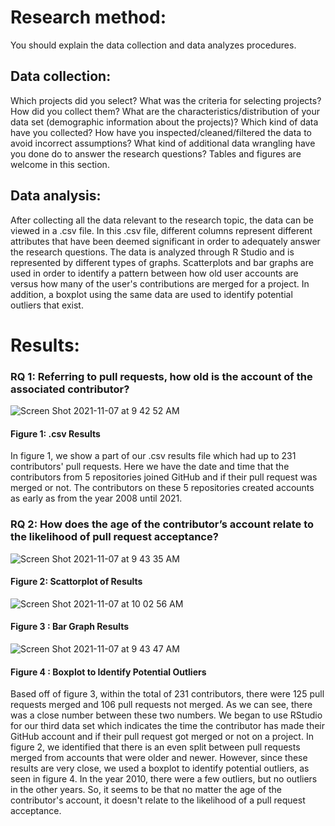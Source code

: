 # Research method: 
You should explain the data collection and data analyzes 
procedures. 
## Data collection: 
Which projects did you select? What was the criteria for 
selecting projects? How did you collect them? What are the 
characteristics/distribution of your data set (demographic information about 
the projects)? Which kind of data have you collected? How have you 
inspected/cleaned/filtered the data to avoid incorrect assumptions? What kind 
of additional data wrangling have you done do to answer the research questions? 
Tables and figures are welcome in this section.
## Data analysis: 
After collecting all the data relevant to the research topic, the data can be viewed in a .csv file. In this .csv file, different columns represent different attributes that have been deemed significant in order to adequately answer the research questions. The data is analyzed through R Studio and is represented by different types of graphs. Scatterplots and bar graphs are used in order to identify a pattern between how old user accounts are versus how many of the user's contributions are merged for a project. In addition, a boxplot using the same data are used to identify potential outliers that exist.
# Results: 
### RQ 1: Referring to pull requests, how old is the account of the associated contributor?

![Screen Shot 2021-11-07 at 9 42 52 AM](https://user-images.githubusercontent.com/75430495/140653894-07e57706-739e-4269-9cf8-90d7a74d9b08.png)

#### Figure 1: .csv Results

In figure 1, we show a part of our .csv results file which had up to 231 contributors' pull requests. Here we have the date and time that the contributors from 5 repositories joined GitHub and if their pull request was merged or not. The contributors on these 5 repositories created accounts as early as from the year 2008 until 2021. 

### RQ 2: How does the age of the contributor’s account relate to the likelihood of pull request acceptance?

![Screen Shot 2021-11-07 at 9 43 35 AM](https://user-images.githubusercontent.com/75430495/140654352-dbc89e48-9450-4b8e-8a72-b073e87fcdf3.png)

#### Figure 2: Scattorplot of Results

![Screen Shot 2021-11-07 at 10 02 56 AM](https://user-images.githubusercontent.com/75430495/140654457-24563a51-0862-4dca-82ab-82e20bafaf90.png)

#### Figure 3 : Bar Graph Results

![Screen Shot 2021-11-07 at 9 43 47 AM](https://user-images.githubusercontent.com/75430495/140654776-ef2f709b-b34b-4b90-999d-4b6a3fe329da.png)

#### Figure 4 : Boxplot to Identify Potential Outliers 

Based off of figure 3, within the total of 231 contributors, there were 125 pull requests merged and 106 pull requests not merged. As we can see, there was a close number between these two numbers. We began to use RStudio for our third data set which indicates the time the contributor has made their GitHub account and if their pull request got merged or not on a project. In figure 2, we identified that there is an even split between pull requests merged from accounts that were older and newer. However, since these results are very close, we used a boxplot to identify potential outliers, as seen in figure 4. In the year 2010, there were a few outliers, but no outliers in the other years. So, it seems to be that no matter the age of the contributor's account, it doesn't relate to the likelihood of a pull request acceptance. 
